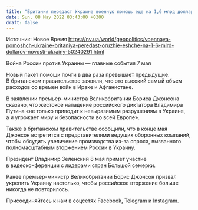 ```yaml
---
title: "Британия передаст Украине военную помощь еще на 1,6 млрд долларов. Оборонные компании увеличат производство"
date: Sun, 08 May 2022 03:43:00 +0300
draft: false
---
```

Источник: Новое Время https://nv.ua/world/geopolitics/voennaya-pomoshch-ukraine-britaniya-peredast-oruzhie-eshche-na-1-6-mlrd-dollarov-novosti-ukrainy-50240291.html


Война России против Украины — главные события 7 мая

 Новый пакет помощи почти в два раза превышает предыдущие. В британском правительстве заявили, что это высокий самый объем расходов со времен войн в Ираке и Афганистане.

В заявлении премьер-министра Великобритании Бориса Джонсона сказано, что жестокое нападение российского диктатора Владимира Путина «не только приводит к невыразимым разрушениям в Украине, а и угрожает миру и безопасности во всей Европе».

Также в британском правительстве сообщили, что в конце мая Джонсон встретится с представителями ведущих оборонных компаний, чтобы обсудить увеличение производства из-за спроса, вызванного полномасштабным вторжением России в Украину.

Президент Владимир Зеленский 8 мая примет участие в видеоконференции с лидерами стран Большой семерки.

Ранее премьер-министр Великобритании Борис Джонсон призвал укрепить Украину настолько, чтобы российское вторжение больше никогда не повторилось.

Присоединяйтесь к нам в соцсетях Facebook, Telegram и Instagram.
